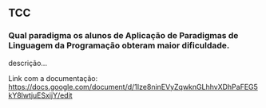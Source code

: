 ## TCC

### Qual paradigma os alunos de Aplicação de Paradigmas de Linguagem da Programação obteram maior dificuldade.

descrição...



Link com a documentação:
https://docs.google.com/document/d/1Ize8ninEVyZqwknGLhhvXDhPaFEG5kY8lwtjuESxijY/edit

